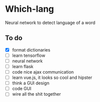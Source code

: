 # Which-lang
Neural network to detect language of a word

## To do
- [x] format dictionaries  
- [ ] learn tensorflow  
- [ ] neural network  
- [ ] learn flask  
- [ ] code nice ajax communication  
- [ ] learn vue.js, it looks so cool and hipster  
- [ ] think a GUI design  
- [ ] code GUI  
- [ ] wire all the shit together  
